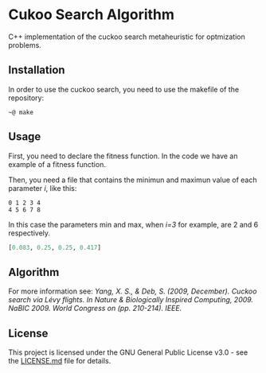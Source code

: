 # Cukoo Search Algorithm

C++ implementation of the cuckoo search metaheuristic for optmization problems.

## Installation

In order to use the cuckoo search, you need to use the makefile of the repository:

```
~@ make 
```

## Usage

First, you need to declare the fitness function. In the code we have an example of a fitness function.

Then, you need a file that contains the minimun and maximun value of each parameter _i_, like this:

```
0 1 2 3 4
4 5 6 7 8
```

In this case the parameters min and max, when _i=3_ for example, are 2 and 6 respectively.

```python
[0.083, 0.25, 0.25, 0.417]
```

## Algorithm

For more information see: _Yang, X. S., & Deb, S. (2009, December). Cuckoo search via Lévy flights. In Nature & Biologically Inspired Computing, 2009. NaBIC 2009. World Congress on (pp. 210-214). IEEE._

## License

This project is licensed under the GNU General Public License v3.0 - see the [LICENSE.md](../master/LICENSE) file for details.
